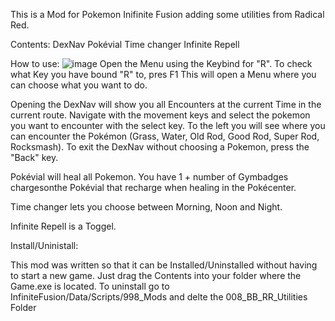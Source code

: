 This is a Mod for Pokemon Inifinite Fusion adding some utilities from Radical Red.

Contents:
DexNav
Pokévial
Time changer
Infinite Repell

How to use:
![image](https://github.com/BuezliBueb/BB-s-Radical-Red-Utilities-for-Infinite-Fusion/assets/164735539/dc799027-0dc9-4af8-ba20-d8c942b502b9)
Open the Menu using the Keybind for "R". To check what Key you have bound "R" to, pres F1
This will open a Menu where you can choose what you want to do.

Opening the DexNav will show you all Encounters at the current Time in the current route. Navigate with the movement keys and select the pokemon you want to encounter with the select key.
To the left you will see where you can encounter the Pokémon (Grass, Water, Old Rod, Good Rod, Super Rod, Rocksmash).
To exit the DexNav without choosing a Pokemon, press the "Back" key.

Pokévial will heal all Pokemon. You have 1 + number of Gymbadges chargesonthe Pokévial that recharge when healing in the Pokécenter.

Time changer lets you choose between Morning, Noon and Night.

Infinite Repell is a Toggel.

Install/Uninistall:

This mod was written so that it can be Installed/Uninstalled without having to start a new game.
Just drag the Contents into your folder where the Game.exe is located.
To uninstall go to InfiniteFusion/Data/Scripts/998_Mods and delte the 008_BB_RR_Utilities Folder
